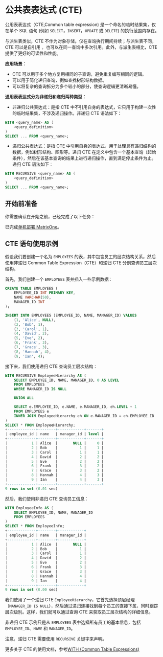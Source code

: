 # 公共表表达式 (CTE)

公用表表达式（CTE,Common table expression) 是一个命名的临时结果集，仅在单个 SQL 语句 (例如 `SELECT`，`INSERT`，`UPDATE` 或 `DELETE`) 的执行范围内存在。

与派生表类似，CTE 不作为对象存储，仅在查询执行期间持续；与派生表不同，CTE 可以是自引用 ，也可以在同一查询中多次引用。此外，与派生表相比，CTE 提供了更好的可读性和性能。

**应用场景**：

- CTE 可以用于多个地方复用相同的子查询，避免重复编写相同的逻辑。
- 可以用于简化递归查询，例如查找树形结构数据。
- 可以将复杂的查询拆分为多个较小的部分，使查询逻辑更清晰易懂。

**通用表表达式分为非递归和递归两种类型**：

- 非递归公共表达式：是指 CTE 中不引用自身的表达式，它只用于构建一次性的临时结果集，不涉及递归操作。非递归 CTE 语法如下：

```sql
WITH <query_name> AS (
    <query_definition>
)
SELECT ... FROM <query_name>;
```

- 递归公共表达式：是指 CTE 中引用自身的表达式，用于处理具有递归结构的数据，例如树形结构、图形等。递归 CTE 在定义中包含一个基本查询（起始条件），然后在该基本查询的结果上进行递归操作，直到满足停止条件为止。递归 CTE 语法如下：

```sql
WITH RECURSIVE <query_name> AS (
    <query_definition>
)
SELECT ... FROM <query_name>;
```

## 开始前准备

你需要确认在开始之前，已经完成了以下任务：

已完成[单机部署 MatrixOne](../../Get-Started/install-standalone-matrixone.md)。

## CTE 语句使用示例

假设我们要创建一个名为 `EMPLOYEES` 的表，其中包含员工的层次结构关系，然后使用非递归 Common Table Expression（CTE）和递归 CTE 分别查询员工层次结构。

首先，我们创建一个 `EMPLOYEES` 表并插入一些示例数据：

```sql
CREATE TABLE EMPLOYEES (
    EMPLOYEE_ID INT PRIMARY KEY,
    NAME VARCHAR(50),
    MANAGER_ID INT
);

INSERT INTO EMPLOYEES (EMPLOYEE_ID, NAME, MANAGER_ID) VALUES
    (1, 'Alice', NULL),
    (2, 'Bob', 1),
    (3, 'Carol', 1),
    (4, 'David', 2),
    (5, 'Eve', 2),
    (6, 'Frank', 3),
    (7, 'Grace', 3),
    (8, 'Hannah', 4),
    (9, 'Ian', 4);
```

接下来，我们使用递归 CTE 查询员工层次结构：

```sql
WITH RECURSIVE EmployeeHierarchy AS (
    SELECT EMPLOYEE_ID, NAME, MANAGER_ID, 0 AS LEVEL
    FROM EMPLOYEES
    WHERE MANAGER_ID IS NULL

    UNION ALL

    SELECT e.EMPLOYEE_ID, e.NAME, e.MANAGER_ID, eh.LEVEL + 1
    FROM EMPLOYEES e
    INNER JOIN EmployeeHierarchy eh ON e.MANAGER_ID = eh.EMPLOYEE_ID
)
SELECT * FROM EmployeeHierarchy;
+-------------+--------+------------+-------+
| employee_id | name   | manager_id | level |
+-------------+--------+------------+-------+
|           1 | Alice  |       NULL |     0 |
|           2 | Bob    |          1 |     1 |
|           3 | Carol  |          1 |     1 |
|           4 | David  |          2 |     2 |
|           5 | Eve    |          2 |     2 |
|           6 | Frank  |          3 |     2 |
|           7 | Grace  |          3 |     2 |
|           8 | Hannah |          4 |     3 |
|           9 | Ian    |          4 |     3 |
+-------------+--------+------------+-------+
9 rows in set (0.01 sec)
```

然后，我们使用非递归 CTE 查询员工信息：

```sql
WITH EmployeeInfo AS (
    SELECT EMPLOYEE_ID, NAME, MANAGER_ID
    FROM EMPLOYEES
)
SELECT * FROM EmployeeInfo;
+-------------+--------+------------+
| employee_id | name   | manager_id |
+-------------+--------+------------+
|           1 | Alice  |       NULL |
|           2 | Bob    |          1 |
|           3 | Carol  |          1 |
|           4 | David  |          2 |
|           5 | Eve    |          2 |
|           6 | Frank  |          3 |
|           7 | Grace  |          3 |
|           8 | Hannah |          4 |
|           9 | Ian    |          4 |
+-------------+--------+------------+
9 rows in set (0.00 sec)
```

我们使用了一个递归 CTE `EmployeeHierarchy`，它首先选择顶层经理（`MANAGER_ID IS NULL`），然后通过递归连接找到每个员工的直接下属，同时跟踪层次级别。这样，我们就可以通过查询 CTE 来获取员工层次结构的详细信息。

非递归 CTE 示例只是从 `EMPLOYEES` 表中选择所有员工的基本信息，包括 `EMPLOYEE_ID`、`NAME` 和 `MANAGER_ID`。

注意，递归 CTE 需要使用 `RECURSIVE` 关键字来声明。

更多关于 CTE 的使用文档，参考[WITH (Common Table Expressions)](../../Reference/SQL-Reference/Data-Query-Language/with-cte.md)
